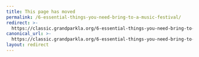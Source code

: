 ```yaml
---
title: This page has moved
permalink: /6-essential-things-you-need-bring-to-a-music-festival/
redirect: >-
  https://classic.grandparkla.org/6-essential-things-you-need-bring-to-a-music-festival/
canonical_url: >-
  https://classic.grandparkla.org/6-essential-things-you-need-bring-to-a-music-festival/
layout: redirect
---
```

